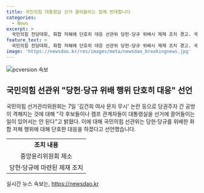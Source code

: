 ```yaml
---
title: 국민의힘 대통령실 선거 끌어들이는 일에 반대합니다
categories:
  - News
excerpt: >
  국민의힘 전당대회, 화합 저해에 단호히 대응 선관위 당헌·당규 위배시 제재 조치 경고. 국민의힘 선거관리위원회가 후보들의 대통령실 연관 발언을 비판하며 전당대회의 중요성 강조. 특히, 당헌·당규 위배 시 제재 조치를 강조하며 당내 화합을 저해하는 행위에는 단호히 대응할 것이라고 경고. 원외당협위원장들의 특정 후보에 대한 지지 여부 질의가 선거운동을 조장하는 행위로 볼 것이라고 밝혀 논란 진정을 위한 대책 마련을 강조했다. 국민의힘 관련 당규 제34조 3호도 선거운동 제한을 명시하고 있다.
feature_text: >
  국민의힘 전당대회, 화합 저해에 단호히 대응 선관위 당헌·당규 위배시 제재 조치 경고. 국민의힘 선거관리위원회가 후보들의 대통령실 연관 발언을 비판하며 전당대회의 중요성 강조. 특히, 당헌·당규 위배 시 제재 조치를 강조하며 당내 화합을 저해하는 행위에는 단호히 대응할 것이라고 경고. 원외당협위원장들의 특정 후보에 대한 지지 여부 질의가 선거운동을 조장하는 행위로 볼 것이라고 밝혀 논란 진정을 위한 대책 마련을 강조했다. 국민의힘 관련 당규 제34조 3호도 선거운동 제한을 명시하고 있다.
image: 'https://newsdao.kr/res/images/meta/newsdao_breakingnews.jpg'
---
```


<p><img src="https://newsdao.kr/res/images/meta/newsdao_breakingnews.jpg" alt="pcversion 속보" /></p>

<h2 data-ke-size="size26">국민의힘 선관위 "당헌·당규 위배 행위 단호히 대응" 선언</h2>

<p data-ke-size="size16">국민의힘 선거관리위원회는 7일 '김건희 여사 문자 무시' 논란 등으로 당권주자 간 공방이 격해지는 것에 대해 "각 후보들이나 캠프 관계자들이 대통령실을 선거에 끌어들이는 일이 있어서는 안 된다"고 밝혔다. 이에 대해 국민의힘 선관위는 당헌·당규를 위배한 화합 저해 행위에 대해 단호한 대응을 하겠다고 선언했습니다.</p>

<table>
  <tr>
    <td style="text-align: center; height: 17px;"><b>조치 내용</b></td>
  </tr>
  <tr>
    <td style="text-align: center; height: 17px;">중앙윤리위원회 제소</td>
  </tr>
  <tr>
    <td style="text-align: center; height: 17px;">당헌·당규에 마련된 제재 조치</td>
  </tr>
</table>
실시간 뉴스 속보는, <a href="https://newsdao.kr" rel="dofollow">https://newsdao.kr</a>


